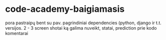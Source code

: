 # code-academy-baigiamasis
pora pastraipų bent su pav.
pagrindiniai dependencies (python, django ir t.t. versijos.
2 - 3 screen shotai ką galima nuveikt, statai, prediction
prie kodo komentarai

